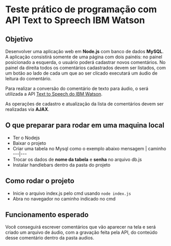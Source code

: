 # Teste prático de programação com API Text to Spreech IBM Watson

## Objetivo

Desenvolver uma aplicação web em **Node.js** com banco de dados **MySQL**. A aplicação consistirá somente de uma página com dois painéis: no painel posicionado a esquerda, o usuário poderá cadastrar novos comentários. No painel da direita todos os comentários cadastrados devem ser listados, com um botão ao lado de cada um que ao ser clicado executará um áudio de leitura do comentário.

Para realizar a conversão do comentário de texto para áudio, o será utilizada a API [Text to Speech do IBM Watson](https://www.ibm.com/cloud/watson-text-to-speech).

As operações de cadastro e atualização da lista de comentários devem ser realizadas via **AJAX**.
 
 ## O que preparar para rodar em uma maquina local
 
 * Ter o Nodejs
 * Baixar o projeto
 * Criar uma tabela no Mysql como o exemplo abaixo
 mensagem | caminho
 ---|---
 * Trocar os dados de **nome da tabela** e **senha** no arquivo db.js
 * Instalar handlebars dentro da pasta do projeto

## Como rodar o projeto

* Inicie o arquivo index.js pelo cmd usando ```node index.js``` 
* Abra no navegador no caminho indicado no cmd 

## Funcionamento esperado

Você conseguirá escrever comentários que vão aparecer na tela e será criado um arquivo de áudio, com a gravação feita pela API, do conteúdo desse comentário dentro da pasta audios.
